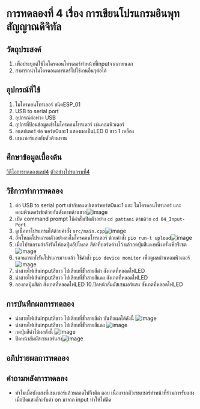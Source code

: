 # การทดลองที่ 4 เรื่อง การเขียนโปรแกรมอินพุทสัญญาณดิจิทัล
## วัตถุประสงค์ 
1. เพื่อประยุกต์ใช้ไมโครคอนโทรเลอร์ทำหน้าที่inputจากภายนอก
2. สามารถนำไมโครคอนดทรเลร์ไปใช้งานอื่นๆต่อได้
## อุปกรณ์ที่ใช้ 
1. ไมโครคอนโทรเลอร์ ชนิดESP_01
2. USB to serial port
3. อุปกรณ์ต่อพ่วง USB
4. อุปกรที่ป้อนข้อมูลเข้าไมโครคอนโทรเลอร์ เช่นคอมพิวเตอร์
5. อแดปเตอร์ ต่อ พอร์ต0และ1 แสดงผลเป็นLED 0 ขาว 1 เหลือง
6. เซนเซอร์แสงกับตัวต้านทาน
## ศึกษาข้อมูลเบื้องต้น 
[วีดีโอการทดลองแลป4](https://www.youtube.com/watch?v=nFqoZT26U5k)
[ตัวอย่างโปรแกรมที่4](https://github.com/choompol-boonmee/lab63b/tree/master/examples/04_Input-Port)
## วิธีการทำการทดลอง
1. ต่อ USB to serial port เข้ากับอแดปเตอร์พอร์ต0และ1 และ ไมโครคอนโทรเลอร์ และคอมพิวเตอร์เข้าด้วยกันดังภาพด้านขวา![image](https://user-images.githubusercontent.com/80879365/112296432-7d176d80-8cc7-11eb-8ec1-c189472eef10.png)
2. เปิด command prompt ใช้คำสั่งเปิดตัวอย่าง `cd pattani` ตามด้วย `cd 04_Input-Port`
3. ดูเนื้อหาโปรแกรมได้ด้วยคำสั่ง `src/main.cpp`![image](https://user-images.githubusercontent.com/80879365/112296920-daabba00-8cc7-11eb-91d9-6fd8ab662ea5.png)
4. อัพโหลดโปรแกรมตัวอย่างลงไมโครคอนโทรเลอร์ ด้วยคำสั่ง `pio run-t upload`![image](https://user-images.githubusercontent.com/80879365/112297051-ffa02d00-8cc7-11eb-8c9e-d8db657e31eb.png)
5. เมื่อโปรแกรมกำลังรันให้กดปุ่มอัปโหลด สีดำที่บอร์ดค้างไว้ แล้วกดปุ่มสีแดงหนึ่งครั้งเพิ่อรีเซต![image](https://user-images.githubusercontent.com/80879365/112297180-25c5cd00-8cc8-11eb-9424-19df25f9c8d2.png)
6. รอจนกระทั่งรันโปรแกรมจบแล้ว ใช้คำสั่ง `pio device momitor` เพื่อดูผลผ่านคอมพิวเตอร์![image](https://user-images.githubusercontent.com/80879365/112297299-4c840380-8cc8-11eb-9c0d-9af4e28864e3.png)
7. นำสายไฟเส้นinputสีขาว ไปเสียบที่ขั้วสายสีดำ สังเกตที่หลอดไฟLED
8. นำสายไฟเส้นinputสีขาว ไปเสียบที่ขั้วสายสีแดง สังเกตที่หลอดไฟLED
9. ลองกดปุ่มสีดำ สังเกตที่หลอดไฟLED
10.ปิดหน้าสัมผัสเซนเอร์แสง สังเกตที่หลอดไฟLED
## การบันทึกผลการทดลอง
* นำสายไฟเส้นinputสีขาว ไปเสียบที่ขั้วสายสีดำ บันทึกผลได้ดังนี้ ![image](https://user-images.githubusercontent.com/80879365/112297709-ccaa6900-8cc8-11eb-9818-f4339d59ae6d.png)
* นำสายไฟเส้นinputสีขาว ไปเสียบที่ขั้วสายสีแดง ![image](https://user-images.githubusercontent.com/80879365/112298069-30349680-8cc9-11eb-9378-a336f8cdc263.png)
* กดปุ่มสีดำได้ผลดังนี้ ![image](https://user-images.githubusercontent.com/80879365/112297970-15622200-8cc9-11eb-95f1-c52f483d063a.png)
* ปิดหน้าสัมผัสเซนเอร์แสง![image](https://user-images.githubusercontent.com/80879365/112298376-87d30200-8cc9-11eb-99ed-0413c1113677.png)
## อภิปรายผลการทดลอง
## คำถามหลังการทดลอง
* ทำไมเมื่อบังแสงที่เซนเซอร์แล้วหลอดไฟจึงติด
ตอบ เนื่องจากตัวเซนเซอร์ทำหน้าที่ร่วมการรับแสง เมื่อปิดแสงก็จะรับค่า on มาจาก input ทำให้ไฟติด
